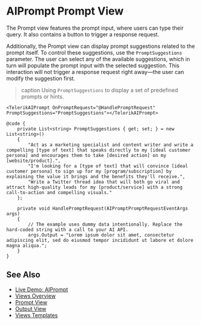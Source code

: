 
# AIPrompt Prompt View

The Prompt view features the prompt input, where users can type their query. It also contains a button to trigger a response request.

Additionally, the Prompt view can display prompt suggestions related to the prompt itself. To control these suggestions, use the `PromptSuggestions` parameter. The user can select any of the available suggestions, which in turn will populate the prompt input with the selected suggestion. This interaction will not trigger a response request right away—the user can modify the suggestion first.

>caption Using `PromptSuggestions` to display a set of predefined prompts or hints.

````RAZOR
<TelerikAIPrompt OnPromptRequest="@HandlePromptRequest" PromptSuggestions="PromptSuggestions"></TelerikAIPrompt>

@code {
    private List<string> PromptSuggestions { get; set; } = new List<string>()
    {
        "Act as a marketing specialist and content writer and write a compelling [type of text] that speaks directly to my [ideal customer persona] and encourages them to take [desired action] on my [website/product].",
        "I'm looking for a [type of text] that will convince [ideal customer persona] to sign up for my [program/subscription] by explaining the value it brings and the benefits they'll receive.",
        "Write a Twitter thread idea that will both go viral and attract high-quality leads for my [product/service] with a strong call-to-action and compelling visuals."
    };

    private void HandlePromptRequest(AIPromptPromptRequestEventArgs args)
    {
        // The example uses dummy data intentionally. Replace the hard-coded string with a call to your AI API.
        args.Output = "Lorem ipsum dolor sit amet, consectetur adipiscing elit, sed do eiusmod tempor incididunt ut labore et dolore magna aliqua.";
    }
}
````

## See Also

* [Live Demo: AIPrompt](https://demos.telerik.com/blazor-ui/aiprompt/overview)
* [Views Overview](slug:aiprompt-views-overview)
* [Prompt View](slug:aiprompt-views-prompt)
* [Output View](slug:aiprompt-views-output)
* [Views Templates](slug:aiprompt-views-templates)